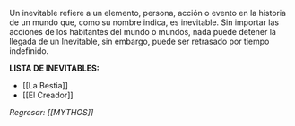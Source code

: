 Un inevitable refiere a un elemento, persona, acción o evento en la historia de un mundo que, como su nombre indica, es inevitable. Sin importar las acciones de los habitantes del mundo o mundos, nada puede detener la llegada de un Inevitable, sin embargo, puede ser retrasado por tiempo indefinido.

**LISTA DE INEVITABLES:**
- [[La Bestia]]
- [[El Creador]]

*Regresar: [[MYTHOS]]*